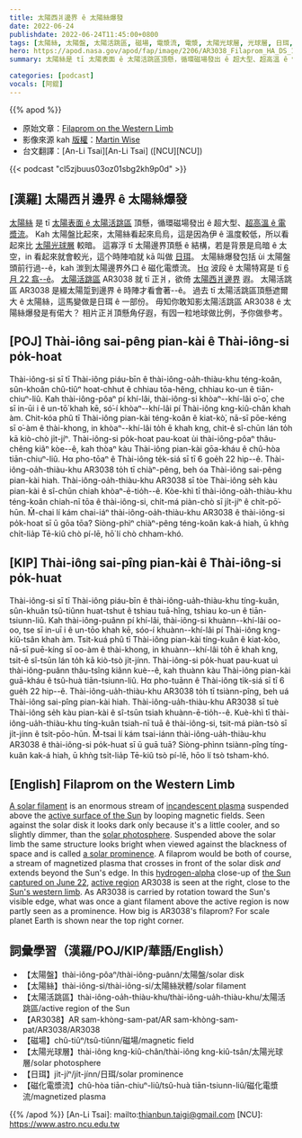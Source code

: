 ```yaml
---
title: 太陽西爿邊界 ê 太陽絲爆發
date: 2022-06-24
publishdate: 2022-06-24T11:45:00+0800
tags: [太陽絲, 太陽盤, 太陽活跳區, 磁場, 電漿流, 電漿, 太陽光球層, 光球層, 日珥, 磁化電漿流, 太陽活跳區 AR3038]
hero: https://apod.nasa.gov/apod/fap/image/2206/AR3038_Filaprom_HA_DS_150mmF20_IMX174_Color_06222022_1024.jpg
summary: 太陽絲是 tī 太陽表面 ê 太陽活跳區頂懸，循環磁場發出 ê 超大型、超高溫 ê 電漿流。

categories: [podcast]
vocals: [阿錕]
---
```


{{% apod %}}

- 原始文章：[Filaprom on the Western Limb](https://apod.nasa.gov/apod/ap220624.html)
- 影像來源 kah [版權][copyright]：[Martin Wise](https://www.astrobin.com/users/MalVeauX/)
- 台文翻譯：[An-Li Tsai][An-Li Tsai] ([NCU][NCU])

{{< podcast "cl5zjbuus03oz01sbg2kh9p0d" >}}

## [漢羅] 太陽西爿邊界 ê 太陽絲爆發
[太陽絲][A solar filament] 是 tī [太陽表面 ê 太陽活跳區][active surface of the Sun] 頂懸，循環磁場發出 ê 超大型、[超高溫 ê 電漿流][incandescent plasma]。
Kah 太陽盤比起來，太陽絲看起來烏烏，這是因為伊 ê 溫度較低，所以看起來比 [太陽光球層][solar photosphere] 較暗。
這寡浮 tī 太陽邊界頂懸 ê 結構，若是背景是烏暗 ê 太空，in 看起來就會較光，這个時陣咱就 kā 叫做 [日珥][a solar prominence]。
太陽絲爆發包括 ùi 太陽盤頭前行過--ê，kah 湠到太陽邊界外口 ê 磁化電漿流。
[Hα][hydrogen-alpha] 波段 ê 太陽特寫是 tī [6 月 22 翕--ê][the Sun captured on June 22]。
[太陽活跳區][active region t] AR3038 就 tī 正爿，欲倚 [太陽西爿邊界][Sun's western limb] 遐。
太陽活跳區 AR3038 是綴太陽踅到邊界 ê 時陣才看會著--ê。
過去 tī 太陽活跳區頂懸遮爾大 ê 太陽絲，這馬變做是日珥 ê 一部份。
毋知你敢知影太陽活跳區 AR3038 ê 太陽絲爆發是有偌大？
相片正爿頂懸角仔遐，有囥一粒地球做比例，予你做參考。


## [POJ] Thài-iông sai-pêng pian-kài ê Thài-iông-si po̍k-hoat
Thài-iông-si sī tī Thài-iông piáu-bīn ê thài-iông-oa̍h-thiàu-khu téng-koân, sûn-khoân chû-tiûⁿ hoat-chhut ê chhiau tōa-hêng, chhiau ko-un ê tiān-chiuⁿ-liû.
Kah thài-iông-pôaⁿ pí khí-lâi, thài-iông-si khòaⁿ--khí-lâi o͘-o͘, che sī in-ūi i ê un-tō͘ khah kē, só͘-í khòaⁿ--khí-lâi pí Thài-iông kng-kiû-chân khah àm.
Chit-kóa phû tī Thài-iông pian-kài téng-koân ê kiat-kò͘, nā-sī pōe-kéng sī o͘-àm ê thài-khong, in khòaⁿ--khí-lâi to̍h ē khah kng, chit-ê sî-chūn lán to̍h kā kiò-chò ji̍t-jíⁿ.
Thài-iông-si po̍k-hoat pau-koat ùi thài-iông-pôaⁿ thâu-chêng kiâⁿ kòe--ê, kah thòaⁿ kàu Thài-iông pian-kài gōa-kháu ê chû-hòa tiān-chiuⁿ-liû.
Hα pho-tōaⁿ ê Thài-iông te̍k-siá sī tī 6 goe̍h 22 hip--ê.
Thài-iông-oa̍h-thiàu-khu AR3038 to̍h tī chiàⁿ-pêng, beh óa Thài-iông sai-pêng pian-kài hiah.
Thài-iông-oa̍h-thiàu-khu AR3038 sī tòe Thài-iông se̍h kàu pian-kài ê sî-chūn chiah khòaⁿ-ē-tio̍h--ê.
Kòe-khì tī thài-iông-oa̍h-thiàu-khu téng-koân chiah-nī tōa ê thài-iông-si, chit-má piàn-chò sī ji̍t-jíⁿ ê chi̍t-pō͘-hūn.
M̄-chai lí kám chai-iáⁿ thài-iông-oa̍h-thiàu-khu AR3038 ê thài-iông-si po̍k-hoat sī ū gōa tōa?
Siòng-phìⁿ chiàⁿ-pêng téng-koân kak-á hiah, ū khǹg chi̍t-lia̍p Tē-kiû chò pí-lē, hō͘ lí chò chham-khó.

## [KIP] Thài-iông sai-pîng pian-kài ê Thài-iông-si po̍k-huat
Thài-iông-si sī tī Thài-iông piáu-bīn ê thài-iông-ua̍h-thiàu-khu tíng-kuân, sûn-khuân tsû-tiûnn huat-tshut ê tshiau tuā-hîng, tshiau ko-un ê tiān-tsiunn-liû.
Kah thài-iông-puânn pí khí-lâi, thài-iông-si khuànn--khí-lâi oo-oo, tse sī in-uī i ê un-tōo khah kē, sóo-í khuànn--khí-lâi pí Thài-iông kng-kiû-tsân khah àm.
Tsit-kuá phû tī Thài-iông pian-kài tíng-kuân ê kiat-kòo, nā-sī puē-kíng sī oo-àm ê thài-khong, in khuànn--khí-lâi to̍h ē khah kng, tsit-ê sî-tsūn lán to̍h kā kiò-tsò ji̍t-jínn.
Thài-iông-si po̍k-huat pau-kuat uì thài-iông-puânn thâu-tsîng kiânn kuè--ê, kah thuànn kàu Thài-iông pian-kài guā-kháu ê tsû-huà tiān-tsiunn-liû.
Hα pho-tuānn ê Thài-iông ti̍k-siá sī tī 6 gue̍h 22 hip--ê.
Thài-iông-ua̍h-thiàu-khu AR3038 to̍h tī tsiànn-pîng, beh uá Thài-iông sai-pîng pian-kài hiah.
Thài-iông-ua̍h-thiàu-khu AR3038 sī tuè Thài-iông se̍h kàu pian-kài ê sî-tsūn tsiah khuànn-ē-tio̍h--ê.
Kuè-khì tī thài-iông-ua̍h-thiàu-khu tíng-kuân tsiah-nī tuā ê thài-iông-si, tsit-má piàn-tsò sī ji̍t-jínn ê tsi̍t-pōo-hūn.
M̄-tsai lí kám tsai-iánn thài-iông-ua̍h-thiàu-khu AR3038 ê thài-iông-si po̍k-huat sī ū guā tuā?
Siòng-phìnn tsiànn-pîng tíng-kuân kak-á hiah, ū khǹg tsi̍t-lia̍p Tē-kiû tsò pí-lē, hōo lí tsò tsham-khó.

## [English] Filaprom on the Western Limb
[A solar filament][A solar filament] is an enormous stream of [incandescent plasma][incandescent plasma] suspended above the [active surface of the Sun][active surface of the Sun] by looping magnetic fields.
Seen against the solar disk it looks dark only because it's a little cooler, and so slightly dimmer, than the [solar photosphere][solar photosphere].
Suspended above the solar limb the same structure looks bright when viewed against the blackness of space and is called [a solar prominence][a solar prominence].
A filaprom would be both of course, a stream of magnetized plasma that crosses in front of the solar disk _and_ extends beyond the Sun's edge.
In this [hydrogen-alpha][hydrogen-alpha] close-up of [the Sun captured on June 22][the Sun captured on June 22], [active region][active region e] AR3038 is seen at the right, close to the [Sun's western limb][Sun's western limb].
As AR3038 is carried by rotation toward the Sun's visible edge, what was once a giant filament above the active region is now partly seen as a prominence.
How big is AR3038's filaprom?
For scale planet Earth is shown near the top right corner.

## 詞彙學習（漢羅/POJ/KIP/華語/English）
- 【太陽盤】thài-iông-pôaⁿ/thài-iông-puânn/太陽盤/solar disk
- 【太陽絲】thài-iông-si/thài-iông-si/太陽絲狀體/solar filament
- 【太陽活跳區】thài-iông-oa̍h-thiàu-khu/thài-iông-ua̍h-thiàu-khu/太陽活跳區/active region of the Sun
- 【AR3038】AR sam-khòng-sam-pat/AR sam-khòng-sam-pat/AR3038/AR3038
- 【磁場】chû-tiûⁿ/tsû-tiûnn/磁場/magnetic field
- 【太陽光球層】thài-iông kng-kiû-chân/thài-iông kng-kiû-tsân/太陽光球層/solar photosphere
- 【日珥】ji̍t-jíⁿ/ji̍t-jínn/日珥/solar prominence
- 【磁化電漿流】chû-hòa tiān-chiuⁿ-liû/tsû-huà tiān-tsiunn-liû/磁化電漿流/magnetized plasma


{{% /apod %}}
[An-Li Tsai]: mailto:thianbun.taigi@gmail.com
[NCU]: https://www.astro.ncu.edu.tw

[copyright]: https://apod.nasa.gov/apod/fap/lib/about_apod.html#srapply

[A solar filament]:https://apod.nasa.gov/apod/ap150210.html
[incandescent plasma]:https://apod.nasa.gov/apod/ap130426.html
[active surface of the Sun]:https://sdo.gsfc.nasa.gov/
[solar photosphere]:https://www.nasa.gov/mission_pages/iris/multimedia/layerzoo.html
[a solar prominence]:https://apod.nasa.gov/apod/ap140304.html
[hydrogen-alpha]:https://www.youtube.com/watch?v=G-41RMTCdTE
[the Sun captured on June 22]:https://www.cloudynights.com/topic/828933-huge-filaprom-and-ar3038-ha-june-22nd-2022/
[active region e]:https://apod.nasa.gov/apod/ap210702.html
[active region t]:https://apod.tw/daily/20210702/
[Sun's western limb]:https://earthsky.org/sun/east-and-west-on-the-sun-reversed
